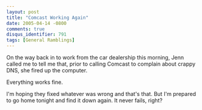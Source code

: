 ```yaml
---
layout: post
title: "Comcast Working Again"
date: 2005-04-14 -0800
comments: true
disqus_identifier: 791
tags: [General Ramblings]
---
```

On the way back in to work from the car dealership this morning, Jenn
called me to tell me that, prior to calling Comcast to complain about
crappy DNS, she fired up the computer.
 
 Everything works fine.
 
 I'm hoping they fixed whatever was wrong and that's that. But I'm
prepared to go home tonight and find it down again. It never fails,
right?
